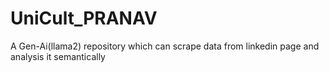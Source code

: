 # UniCult_PRANAV
A Gen-Ai(llama2) repository which can scrape data from linkedin page and analysis it semantically 
